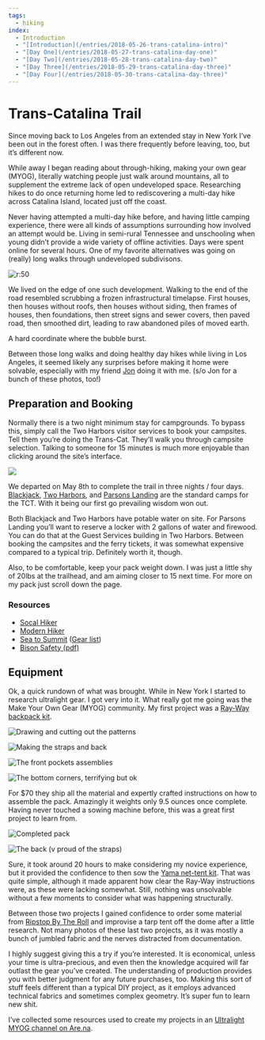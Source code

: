 ```yaml
---
tags:
  - hiking
index: 
  - Introduction
  - "[Introduction](/entries/2018-05-26-trans-catalina-intro)"
  - "[Day One](/entries/2018-05-27-trans-catalina-day-one)"
  - "[Day Two](/entries/2018-05-28-trans-catalina-day-two)"
  - "[Day Three](/entries/2018-05-29-trans-catalina-day-three)"
  - "[Day Four](/entries/2018-05-30-trans-catalina-day-three)"
---
```


# Trans-Catalina Trail

Since moving back to Los Angeles from an extended stay in New York I’ve been out in the forest often. I was there frequently before leaving, too, but it’s different now.

While away I began reading about through-hiking, making your own gear (MYOG), literally watching people just walk around mountains, all to supplement the extreme lack of open undeveloped space. Researching hikes to do once returning home led to rediscovering a multi-day hike across Catalina Island, located just off the coast.

<!-- more -->

Never having attempted a multi-day hike before, and having little camping experience, there were all kinds of assumptions surrounding how involved an attempt would be. Living in semi-rural Tennessee and unschooling when young didn’t provide a wide variety of offline activities. Days were spent online for several hours. One of my favorite alternatives was going on (really) long walks through undeveloped subdivisons.

![r:50](sutherland_50.png)

We lived on the edge of one such development. Walking to the end of the road resembled scrubbing a frozen infrastructural timelapse. First houses, then houses without roofs, then houses without siding, then frames of houses, then foundations, then street signs and sewer covers, then paved road, then smoothed dirt, leading to raw abandoned piles of moved earth.

A hard coordinate where the bubble burst.

Between those long walks and doing healthy day hikes while living in Los Angeles, it seemed likely any surprises before making it home were solvable, especially with my friend [Jon](https://jongacnik.com) doing it with me. (s/o Jon for a bunch of these photos, too!)

## Preparation and Booking

Normally there is a two night minimum stay for campgrounds. To bypass this, simply call the Two Harbors visitor services to book your campsites. Tell them you’re doing the Trans-Cat. They’ll walk you through campsite selection. Talking to someone for 15 minutes is much more enjoyable than clicking around the site’s interface.

![](tct.svg)

We departed on May 8th to complete the trail in three nights / four days. [Blackjack](https://www.visitcatalinaisland.com/camping-boating/primitive-camping/blackjack), [Two Harbors](https://www.visitcatalinaisland.com/camping-and-boating/two-harbors-camping/two-harbors-campground), and [Parsons Landing](https://www.visitcatalinaisland.com/camping-boating/primitive-camping/parsons-landing) are the standard camps for the TCT. With it being our first go prevailing wisdom won out.

Both Blackjack and Two Harbors have potable water on site. For Parsons Landing you’ll want to reserve a locker with 2 gallons of water and firewood. You can do that at the Guest Services building in Two Harbors. Between booking the campsites and the ferry tickets, it was somewhat expensive compared to a typical trip. Definitely worth it, though.

Also, to be comfortable, keep your pack weight down. I was just a little shy of 20lbs at the trailhead, and am aiming closer to 15 next time. For more on my pack just scroll down the page.

### Resources

- [Socal Hiker](https://socalhiker.net/hiking-trans-catalina-trail/)
- [Modern Hiker](https://modernhiker.com/hike/trans-catalina-trail-tct/)
- [Sea to Summit](http://seatosummitultralight.blogspot.com/2014/08/thru-hiking-trans-catalina-trail.html) ([Gear list](http://seatosummitultralight.blogspot.com/2014/02/sul-trans-catalina-trail-gear-list.html))
- [Bison Safety (pdf)](https://www.catalinaconservancy.org/userfiles/files/Bison%20Safety%20for%20public.pdf)

## Equipment

Ok, a quick rundown of what was brought. While in New York I started to research ultralight gear. I got very into it. What really got me going was the Make Your Own Gear (MYOG) community. My first project was a [Ray-Way backpack kit](http://www.rayjardine.com/ray-way/Backpack-Kit/index.htm).

![Drawing and cutting out the patterns](47-pack_133.jpg)

![Making the straps and back](48-pack_133.jpg)

![The front pockets assemblies](49-pack_133.jpg)

![The bottom corners, terrifying but ok](50-pack_133.jpg)

For $70 they ship all the material and expertly crafted instructions on how to assemble the pack. Amazingly it weights only 9.5 ounces once complete. Having never touched a sowing machine before, this was a great first project to learn from.

![Completed pack](52-pack_133.jpg)

![The back (v proud of the straps)](53-pack_133.jpg)

Sure, it took around 20 hours to make considering my novice experience, but it provided the confidence to then sow the [Yama net-tent kit](https://www.yamamountaingear.com/net-tent-kit/). That was quite simple, although it made apparent how clear the Ray-Way instructions were, as these were lacking somewhat. Still, nothing was unsolvable without a few moments to consider what was happening structurally.

Between those two projects I gained confidence to order some material from [Ripstop By The Roll](https://ripstopbytheroll.com/) and improvise a tarp tent off the dome after a little research. Not many photos of these last two projects, as it was mostly a bunch of jumbled fabric and the nerves distracted from documentation.

I highly suggest giving this a try if you’re interested. It is economical, unless your time is ultra-precious, and even then the knowledge acquired will far outlast the gear you’ve created. The understanding of production provides you with better judgment for any future purchases, too. Making this sort of stuff feels different than a typical DIY project, as it employs advanced technical fabrics and sometimes complex geometry. It’s super fun to learn new shit.

I’ve collected some resources used to create my projects in an [Ultralight MYOG channel on Are.na](https://www.are.na/jon-kyle-mohr/ultralight-myog).